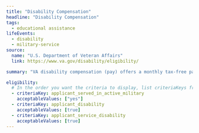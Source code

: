 ```yaml
---
title: "Disability Compensation"
headline: "Disability Compensation"
tags:
  - educational assistance
lifeEvents:
  - disability
  - military-service
source:
  name: "U.S. Department of Veteran Affairs"
  link: https://www.va.gov/disability/eligibility/

summary: "VA disability compensation (pay) offers a monthly tax-free payment to veterans who got sick or injured while serving in the military and to veterans whose service made an existing condition worse."

eligibility:
  # In the order you want the criteria to display, list criteriaKeys from the csv here, each followed by a comma-separated list of which values indicate eligibility for that criteria. Wrap individual values in quotes if they have inner commas.
  - criteriaKey: applicant_served_in_active_military
    acceptableValues: ["yes"]
  - criteriaKey: applicant_disability
    acceptableValues: [true]
  - criteriaKey: applicant_service_disability
    acceptableValues: [true]
---
```

